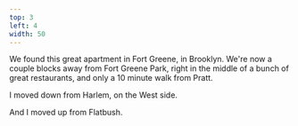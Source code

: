 ```yaml
---
top: 3
left: 4
width: 50
---
```

We found this great apartment in Fort Greene,
in Brooklyn.
We're now a couple blocks away from Fort Greene Park,
right in the middle of a bunch of great restaurants,
and only a 10 minute walk from Pratt.

<!-- Tom Font -->
I moved down from Harlem, on the West side.

<!-- Teresa Font -->
And I moved up from Flatbush.
